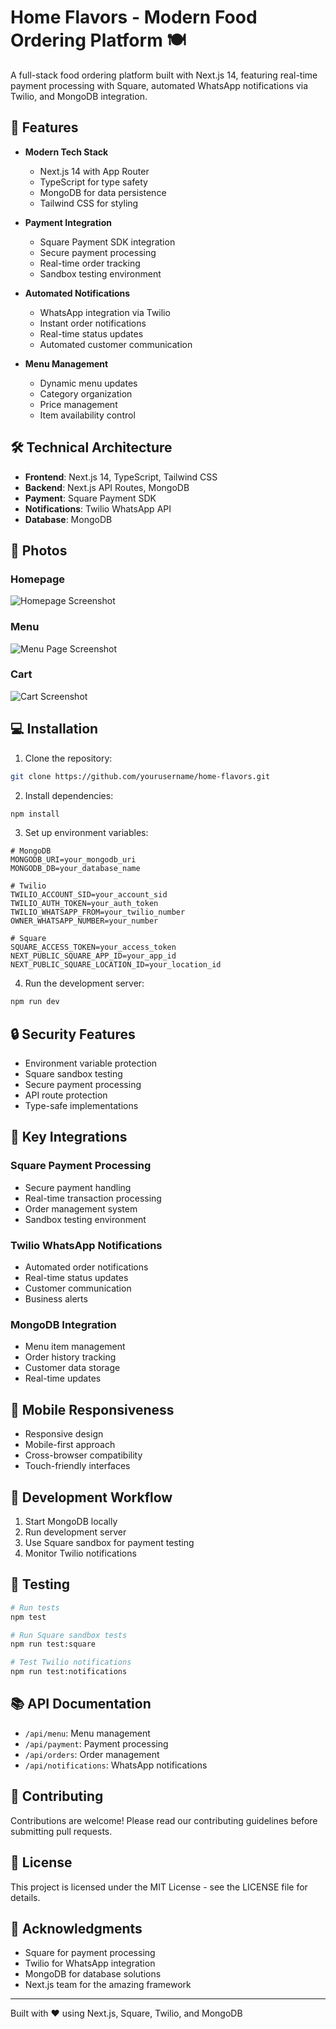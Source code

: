 # Home Flavors - Modern Food Ordering Platform 🍽️

A full-stack food ordering platform built with Next.js 14, featuring real-time payment processing with Square, automated WhatsApp notifications via Twilio, and MongoDB integration.

## 🚀 Features

- **Modern Tech Stack**
  - Next.js 14 with App Router
  - TypeScript for type safety
  - MongoDB for data persistence
  - Tailwind CSS for styling

- **Payment Integration**
  - Square Payment SDK integration
  - Secure payment processing
  - Real-time order tracking
  - Sandbox testing environment

- **Automated Notifications**
  - WhatsApp integration via Twilio
  - Instant order notifications
  - Real-time status updates
  - Automated customer communication

- **Menu Management**
  - Dynamic menu updates
  - Category organization
  - Price management
  - Item availability control

## 🛠️ Technical Architecture

- **Frontend**: Next.js 14, TypeScript, Tailwind CSS
- **Backend**: Next.js API Routes, MongoDB
- **Payment**: Square Payment SDK
- **Notifications**: Twilio WhatsApp API
- **Database**: MongoDB

## 📸 Photos

### Homepage
![Homepage Screenshot](![image](https://github.com/user-attachments/assets/21cd750c-2a7e-404f-918f-a1d3c81ed922)
)

### Menu
![Menu Page Screenshot](![image](https://github.com/user-attachments/assets/0324d358-0591-45dd-9900-528f14dec5e5)
)

### Cart
![Cart Screenshot](![image](https://github.com/user-attachments/assets/273a1a0c-e480-4729-9615-d6350ea01d19)
)

## 💻 Installation

1. Clone the repository:
```bash
git clone https://github.com/yourusername/home-flavors.git
```

2. Install dependencies:
```bash
npm install
```

3. Set up environment variables:
```env
# MongoDB
MONGODB_URI=your_mongodb_uri
MONGODB_DB=your_database_name

# Twilio
TWILIO_ACCOUNT_SID=your_account_sid
TWILIO_AUTH_TOKEN=your_auth_token
TWILIO_WHATSAPP_FROM=your_twilio_number
OWNER_WHATSAPP_NUMBER=your_number

# Square
SQUARE_ACCESS_TOKEN=your_access_token
NEXT_PUBLIC_SQUARE_APP_ID=your_app_id
NEXT_PUBLIC_SQUARE_LOCATION_ID=your_location_id
```

4. Run the development server:
```bash
npm run dev
```

## 🔒 Security Features

- Environment variable protection
- Square sandbox testing
- Secure payment processing
- API route protection
- Type-safe implementations

## 🌟 Key Integrations

### Square Payment Processing
- Secure payment handling
- Real-time transaction processing
- Order management system
- Sandbox testing environment

### Twilio WhatsApp Notifications
- Automated order notifications
- Real-time status updates
- Customer communication
- Business alerts

### MongoDB Integration
- Menu item management
- Order history tracking
- Customer data storage
- Real-time updates

## 📱 Mobile Responsiveness

- Responsive design
- Mobile-first approach
- Cross-browser compatibility
- Touch-friendly interfaces

## 🔄 Development Workflow

1. Start MongoDB locally
2. Run development server
3. Use Square sandbox for payment testing
4. Monitor Twilio notifications

## 🧪 Testing

```bash
# Run tests
npm test

# Run Square sandbox tests
npm run test:square

# Test Twilio notifications
npm run test:notifications
```

## 📚 API Documentation

- `/api/menu`: Menu management
- `/api/payment`: Payment processing
- `/api/orders`: Order management
- `/api/notifications`: WhatsApp notifications

## 🤝 Contributing

Contributions are welcome! Please read our contributing guidelines before submitting pull requests.

## 📄 License

This project is licensed under the MIT License - see the LICENSE file for details.

## 🙏 Acknowledgments

- Square for payment processing
- Twilio for WhatsApp integration
- MongoDB for database solutions
- Next.js team for the amazing framework

---

Built with ❤️ using Next.js, Square, Twilio, and MongoDB
